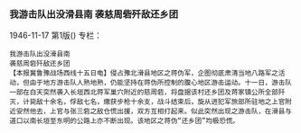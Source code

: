 ### 我游击队出没滑县南  袭慈周砦歼敌还乡团

1946-11-17
第1版()
专栏：

    我游击队出没滑县南
    袭慈周砦歼敌还乡团
    【本报冀鲁豫战场西线十五日电】侵占豫北滑县地区之蒋伪军，企图彻底肃清当地八路军之活动，但由于地方游击队人熟地熟，仍能坚持在蒋伪所控制的腹心地区游击运动。十一日，游击队一部在白天突然袭入长垣西北蒋军巢穴附近的慈周砦，将盘据该村还乡团及蒋家镇公所全部歼灭，计毙敌十余名，俘敌七名，缴获步枪十余支，战斗结束后，旋从进犯军旅部所驻地之上官附近安然他去，上官与张三砦之敌仓慌出援，双方互相打起来。似此突然出现之游击队，在滑县与道口以南长垣至东明的公路上亦不断出现。该地区之蒋伪“还乡团”均极恐慌。
